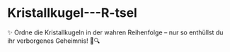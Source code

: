 # Kristallkugel---R-tsel
✨ Ordne die Kristallkugeln in der wahren Reihenfolge – nur so enthüllst du ihr verborgenes Geheimnis! 🔮🔍

